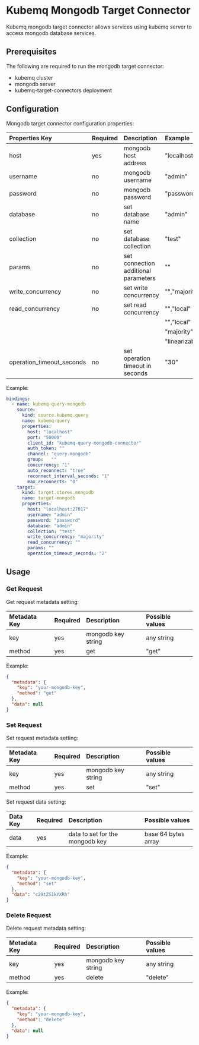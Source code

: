 # Kubemq Mongodb Target Connector

Kubemq mongodb target connector allows services using kubemq server to access mongodb database services.

## Prerequisites
The following are required to run the mongodb target connector:

- kubemq cluster
- mongodb server
- kubemq-target-connectors deployment

## Configuration

Mongodb target connector configuration properties:

| Properties Key            | Required | Description                          | Example                   |
|:--------------------------|:---------|:-------------------------------------|:--------------------------|
| host                      | yes      | mongodb host address                 | "localhost:27017"         |
| username                  | no       | mongodb username                     | "admin"                   |
| password                  | no       | mongodb password                     | "password"                |
| database                  | no       | set database name                    | "admin"                   |
| collection                | no       | set database collection              | "test"                    |
| params                    | no       | set connection additional parameters | ""                        |
| write_concurrency         | no       | set write concurrency                | "","majority","1","2"     |
| read_concurrency          | no       | set read concurrency                 | "","local"                |
|                           |          |                                      | "","local"                |
|                           |          |                                      | "majority","available"    |
|                           |          |                                      | "linearizable","snapshot" |
| operation_timeout_seconds | no       | set operation timeout in seconds     | "30"                      |



Example:

```yaml
bindings:
  - name: kubemq-query-mongodb
    source:
      kind: source.kubemq.query
      name: kubemq-query
      properties:
        host: "localhost"
        port: "50000"
        client_id: "kubemq-query-mongodb-connector"
        auth_token: ""
        channel: "query.mongodb"
        group:   ""
        concurrency: "1"
        auto_reconnect: "true"
        reconnect_interval_seconds: "1"
        max_reconnects: "0"
    target:
      kind: target.stores.mongodb
      name: target-mongodb
      properties:
        host: "localhost:27017"
        username: "admin"
        password: "password"
        database: "admin"
        collection: "test"
        write_concurrency: "majority"
        read_concurrency: ""
        params: ""
        operation_timeout_seconds: "2"
```

## Usage

### Get Request

Get request metadata setting:

| Metadata Key | Required | Description      | Possible values |
|:-------------|:---------|:-----------------|:----------------|
| key          | yes      | mongodb key string | any string      |
| method       | yes      | get              | "get"           |

Example:

```json
{
  "metadata": {
    "key": "your-mongodb-key",
    "method": "get"
  },
  "data": null
}
```

### Set Request

Set request metadata setting:

| Metadata Key | Required | Description      | Possible values |
|:-------------|:---------|:-----------------|:----------------|
| key          | yes      | mongodb key string | any string      |
| method       | yes      | set              | "set"           |

Set request data setting:

| Data Key | Required | Description                   | Possible values     |
|:---------|:---------|:------------------------------|:--------------------|
| data     | yes      | data to set for the mongodb key | base 64 bytes array |

Example:

```json
{
  "metadata": {
    "key": "your-mongodb-key",
    "method": "set"
  },
  "data": "c29tZS1kYXRh" 
}
```
### Delete Request

Delete request metadata setting:

| Metadata Key | Required | Description      | Possible values |
|:-------------|:---------|:-----------------|:----------------|
| key          | yes      | mongodb key string | any string      |
| method       | yes      | delete           | "delete"        |


Example:

```json
{
  "metadata": {
    "key": "your-mongodb-key",
    "method": "delete"
  },
  "data": null
}
```
